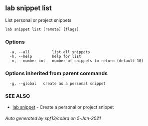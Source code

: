 ## lab snippet list

List personal or project snippets

```
lab snippet list [remote] [flags]
```

### Options

```
  -a, --all          list all snippets
  -h, --help         help for list
  -n, --number int   number of snippets to return (default 10)
```

### Options inherited from parent commands

```
  -g, --global   create as a personal snippet
```

### SEE ALSO

* [lab snippet](lab_snippet.md)	 - Create a personal or project snippet

###### Auto generated by spf13/cobra on 5-Jan-2021
